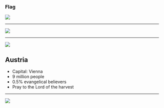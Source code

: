 ### Flag

![](https://upload.wikimedia.org/wikipedia/commons/4/41/Flag_of_Austria.svg)

---

![](https://upload.wikimedia.org/wikipedia/commons/9/9d/EU-Austria.svg)

---

![](https://res.cloudinary.com/kiekies/image/upload/v1663526018/prayer/vgftzefzg92dxfaqsquo.jpg)

## Austria

- Capital: Vienna
- 9 million people
- 0.5% evangelical believers
- Pray to the Lord of the harvest

---

![](https://player.vimeo.com/video/22084342)
